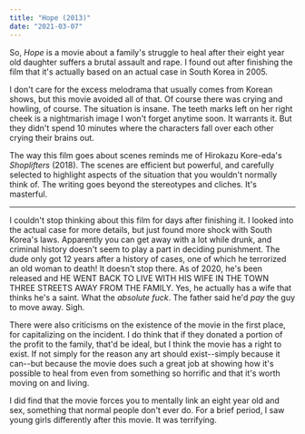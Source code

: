 ```yaml
---
title: "Hope (2013)"
date: "2021-03-07"
---
```


So, _Hope_ is a movie about a family's struggle to heal after their eight year old daughter suffers a brutal assault and rape. I found out after finishing the film that it's actually based on an actual case in South Korea in 2005.

I don't care for the excess melodrama that usually comes from Korean shows, but this movie avoided all of that. Of course there was crying and howling, of course. The situation is insane. The teeth marks left on her right cheek is a nightmarish image I won't forget anytime soon. It warrants it. But they didn't spend 10 minutes where the characters fall over each other crying their brains out.

The way this film goes about scenes reminds me of Hirokazu Kore-eda's _Shoplifters_ (2018). The scenes are efficient but powerful, and carefully selected to highlight aspects of the situation that you wouldn't normally think of. The writing goes beyond the stereotypes and cliches. It's masterful.

---

I couldn't stop thinking about this film for days after finishing it. I looked into the actual case for more details, but just found more shock with South Korea's laws. Apparently you can get away with a lot while drunk, and criminal history doesn't seem to play a part in deciding punishment. The dude only got 12 years after a history of cases, one of which he terrorized an old woman to death! It doesn't stop there. As of 2020, he's been released and HE WENT BACK TO LIVE WITH HIS WIFE IN THE TOWN THREE STREETS AWAY FROM THE FAMILY. Yes, he actually has a wife that thinks he's a saint. What the _absolute fuck_. The father said he'd _pay_ the guy to move away. Sigh.

There were also criticisms on the existence of the movie in the first place, for capitalizing on
the incident. I do think that if they donated a portion of the profit to the family, that'd be ideal, but I think the movie has a right to exist. If not simply for the reason any art should exist--simply because it can--but because the movie does such a great job at showing how it's possible to heal from even from something so horrific and that it's worth moving on and living.

I did find that the movie forces you to mentally link an eight year old and sex, something that normal people don't ever do. For a brief period, I saw young girls differently after this movie. It was terrifying.

